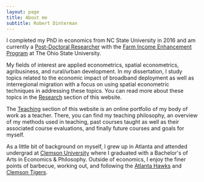 ```yaml
---
layout: page
title: About me
subtitle: Robert Dinterman
---
```


I completed my PhD in economics from NC State University in 2016 and am currently a [Post-Doctoral Researcher](http://aede.osu.edu/our-people/robert-dinterman) with the [Farm Income Enhancement Program](http://aede.osu.edu/programs/farm-income-enhancement-program) at The Ohio State University.

My fields of interest are applied econometrics, spatial econometrics, agribusiness, and rural/urban development. In my dissertation, I study topics related to the economic impact of broadband deployment as well as interregional migration with a focus on using spatial econometric techniques in addressing these topics. You can read more about these topics in the [Research](/research) section of this website.

The [Teaching](/teaching) section of this website is an online portfolio of my body of work as a teacher. There, you can find my teaching philosophy, an overview of my methods used in teaching, past courses taught as well as their associated course evaluations, and finally future courses and goals for myself.

As a little bit of background on myself, I grew up in Atlanta and attended undergrad at [Clemson University](http://economics.clemson.edu/) where I graduated with a Bachelor's of Arts in Economics & Philosophy. Outside of economics, I enjoy the finer points of barbecue, working out, and following the [Atlanta Hawks](http://www.nba.com/hawks) and [Clemson Tigers](http://clemsontigers.cstv.com/).

